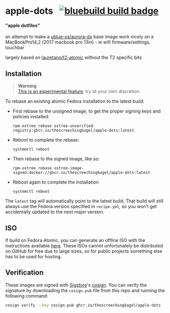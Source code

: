# apple-dots &nbsp; [![bluebuild build badge](https://github.com/thescreechingbagel/apple-dots/actions/workflows/build.yml/badge.svg)](https://github.com/thescreechingbagel/apple-dots/actions/workflows/build.yml)

#### "apple dotfiles"

an attempt to make a [ublue-os/aurora-dx](https://github.com/ublue-os/aurora) base image work nicely on a MacBookPro14,2 (2017 macbook pro 13in) - ie wifi firmware/settings, touchbar

largely based on [lauretano/t2-atomic](https://github.com/lauretano/t2-atomic) without the T2 specific bits

## Installation

> **Warning**  
> [This is an experimental feature](https://www.fedoraproject.org/wiki/Changes/OstreeNativeContainerStable), try at your own discretion.

To rebase an existing atomic Fedora installation to the latest build:

- First rebase to the unsigned image, to get the proper signing keys and policies installed:
  ```
  rpm-ostree rebase ostree-unverified-registry:ghcr.io/thescreechingbagel/apple-dots:latest
  ```
- Reboot to complete the rebase:
  ```
  systemctl reboot
  ```
- Then rebase to the signed image, like so:
  ```
  rpm-ostree rebase ostree-image-signed:docker://ghcr.io/thescreechingbagel/apple-dots:latest
  ```
- Reboot again to complete the installation
  ```
  systemctl reboot
  ```

The `latest` tag will automatically point to the latest build. That build will still always use the Fedora version specified in `recipe.yml`, so you won't get accidentally updated to the next major version.

## ISO

If build on Fedora Atomic, you can generate an offline ISO with the instructions available [here](https://blue-build.org/learn/universal-blue/#fresh-install-from-an-iso). These ISOs cannot unfortunately be distributed on GitHub for free due to large sizes, so for public projects something else has to be used for hosting.

## Verification

These images are signed with [Sigstore](https://www.sigstore.dev/)'s [cosign](https://github.com/sigstore/cosign). You can verify the signature by downloading the `cosign.pub` file from this repo and running the following command:

```bash
cosign verify --key cosign.pub ghcr.io/thescreechingbagel/apple-dots
```
